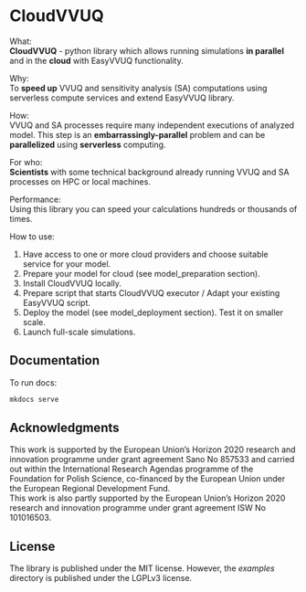 # CloudVVUQ
What:  
**CloudVVUQ** - python library which allows running simulations **in parallel** and in the **cloud** with EasyVVUQ functionality.    

Why:  
To **speed up** VVUQ and sensitivity analysis (SA) computations using serverless compute services and extend EasyVVUQ library.   

How:  
VVUQ and SA processes require many independent executions of analyzed model. This step is an **embarrassingly-parallel** problem and can be **parallelized** using **serverless** computing.

For who:  
**Scientists** with some technical background already running VVUQ and SA processes on HPC or local machines. 

Performance:  
Using this library you can speed your calculations hundreds or thousands of times.

How to use:  
1. Have access to one or more cloud providers and choose suitable service for your model.  
2. Prepare your model for cloud (see model_preparation section).  
3. Install CloudVVUQ locally.  
4. Prepare script that starts CloudVVUQ executor / Adapt your existing EasyVVUQ script.  
5. Deploy the model (see model_deployment section). Test it on smaller scale.  
6. Launch full-scale simulations.   
 
## Documentation
To run docs:
```bash
mkdocs serve
```

## Acknowledgments

This work is supported by the European Union’s Horizon 2020 research and innovation programme under grant agreement Sano No 857533 and carried out within the International Research Agendas programme of the Foundation for Polish Science, co-financed by the European Union under the European Regional Development Fund.  
This work is also partly supported by the European Union’s Horizon 2020 research and innovation programme under grant agreement ISW No 101016503.

## License

The library is published under the MIT license. However, the *examples* directory is published under the LGPLv3 license.
